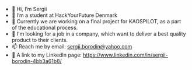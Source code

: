 - 👋 Hi, I’m Sergii
- 👀 I’m a student at HackYourFuture Denmark
- 🌱 Currently we are working on a final project for KAOSPILOT, as a part of the educational process.
- 💞️ I'm looking for a job in a company, which want to deliver a best quality product to their clients.
- 📫 Reach me by email: sergii.borodin@yahoo.com
- 📱 A link to my LinkedIn page: https://www.linkedin.com/in/sergii-borodin-4bb3a61b8/



<!---
BoroDinS/BoroDinS is a ✨ special ✨ repository because its `README.md` (this file) appears on your GitHub profile.
You can click the Preview link to take a look at your changes.
--->

